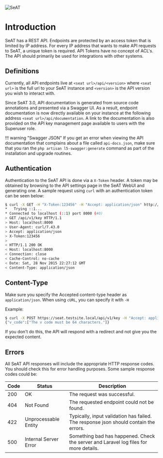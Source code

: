 ![SeAT](https://i.imgur.com/aPPOxSK.png)

# Introduction

SeAT has a REST API. Endpoints are protected by an access token that is limited by IP address. For every IP address that wants to make API requests to SeAT, a unique token is required. API Tokens have no concept of ACL's. The API should primarily be used for integrations with other systems.

## Definitions

Currently, all API endpoints live at `<seat url>/api/<version>` where `<seat url>` is the full url to your SeAT instance and `<version>` is the API version you wish to interact with.

Since SeAT 3.0, API documentation is generated from source code annotations and presented via a Swagger UI. As a result, endpoint documentation is now directly available on your instance at the following address `<seat url>/api/documentation`. A link to the documentation is also provided on the API key management page available to users with the Superuser role.

!!! warning "Swagger JSON"
    If you get an error when viewing the API documentation that complains about a file called `api-docs.json`, make sure that you ran the `php artisan l5-swagger:generate` command as part of the installation and upgrade routines.

## Authentication

Authentication to the SeAT API is done via a `X-Token` header. A token may be obtained by browsing to the API settings page in the SeAT WebUI and generating one. A sample request using `curl` with an authentication token can be seen below:

```bash linenums="1"
$ curl -X GET -H "X-Token:123456" -H "Accept: application/json" http://localhost:8000/api/v1/key
*   Trying ::1...
* Connected to localhost (::1) port 8000 (#0)
> GET /api/v1/key HTTP/1.1
> Host: localhost:8000
> User-Agent: curl/7.43.0
> Accept: application/json
> X-Token:123456
>
< HTTP/1.1 200 OK
< Host: localhost:8000
< Connection: close
< Cache-Control: no-cache
< Date: Sat, 28 Nov 2015 22:27:12 GMT
< Content-Type: application/json
```

## Content-Type

Make sure you specify the Accepted content-type header as `application/json`. When using `cURL`, you can specify it with `-H`

Example:

```bash linenums="1"
$ curl -X POST https://seat.testsite.local/api/v1/key -H "Accept: application/json" -H "X-Token: L3SxgdX4XUw6pVWVSCftgsh16eAbBF3D" -d "key_id=123&v_code=123"
{"v_code":["The v code must be 64 characters."]}
```

If you don't do this, the API will respond with a redirect and not give you the expected content.

## Errors

All SeAT API responses will include the appropriate HTTP response codes. You should check this for error handling purposes. Some sample response codes could be:

| Code | Status | Description |
| ---- | ------ | ----------- |
| 200 | OK | The request was successful. |
| 404 | Not Found | The requested endpoint could not be found. |
| 422 | Unprocessable Entity | Typically, input validation has failed. The response json should contain the errors. |
| 500 | Internal Server Error | Something bad has happened. Check the server and Laravel log files for more details. |

